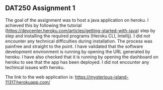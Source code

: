 ## DAT250 Assignment 1

The goal of the assignment was to host a java application on heroku. I achieved this by following the tutorial (https://devcenter.heroku.com/articles/getting-started-with-java) step by step and installing the required programs (Heroku CLI, Intellij).
I did not encounter any technical difficulties during installation. The process was painfree and straight to the point. I have validated that the software development environment is running by opening the URL generated by heroku. I have also checked that it is running by opening the dashboard on heroku to see that the app has been deployed. 
I did not encounter any techincal issues with heroku.

The link to the web application is:
https://mysterious-island-11317.herokuapp.com/
